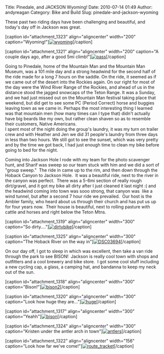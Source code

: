 Title: Pinedale, and JACKSON Wyoming!
Date: 2010-07-14 01:49
Author: andyreagan
Category: Bike and Build
Slug: pinedale-and-jackson-wyoming

These past two riding days have been challenging and beautiful, and
today's day off in Jackson was great.

[caption id="attachment\_1323" align="aligncenter" width="200"
caption="Wyoming!"][![](http://andyreagan.com/wp-content/uploads/2010/07/wyoming-200x300.jpg "wyoming")](http://andyreagan.com/wp-content/uploads/2010/07/wyoming.jpg)[/caption]

[caption id="attachment\_1321" align="aligncenter" width="200"
caption="A couple days ago, after a good 5mi
climb!"][![](http://andyreagan.com/wp-content/uploads/2010/07/pass-200x300.jpg "pass")](http://andyreagan.com/wp-content/uploads/2010/07/pass.jpg)[/caption]

Going to Pinedale, home of the Mountain Man and the Mountain Man Museum,
was a 101 mile day and a strong headwind for the second half of the ride
made for a long 7 hours on the saddle. On the ride, it seemed as if we
came out of the desert into the Rockies again. On our right for most of
the day were the Wind River Range of the Rockies, and ahead of us in the
distance stood the jagged snowcaps of the Teton Range. It was a Sunday,
and we had just missed out on the Mountain Man festival taking place
that weekend, but did get to see some PC (Period Correct) horse and
buggies leaving town as we came in. Perhaps the most interesting thing I
learned was that mountain men (how many times can I type that) didn't
actually have big beards like my own, but rather clean shaven so as to
resemble their customers, Native Americans.  
I spent most of the night doing the group's laundry, it was my turn on
trailer crew and with Heather and Jen we did 31 people's laundry from
three days in less than two hours. We still got to see the sunset, which
was very pretty and by the time we got back, I had just enough time to
clean my bike before going to bed for the night.

Coming into Jackson Hole I rode with my team for the photo scavenger
hunt, and Sharif was sweep so our team stuck with him and we did a sort
of "group sweep."  The ride in came up to the rim, and then down through
the Hoback Canyon to Jackson Hole.  It was a beautiful ride, next to the
river in the canyon was perfect.  There was a 5-6mi section of really
rough dirt/gravel, and it got my bike all dirty after I just cleaned it
last night :( and the headwind coming into town was sooo strong, that
canyon was  like a wind tunnel, but after a second 7 hour ride we
prevailed.  Our host is the Ambler family, who heard about us through
their church and has put us up for four years now.  Their house is
beautiful, next to rolling pasture with cattle and horses and right
below the Teton Mtns.

[caption id="attachment\_1319" align="aligncenter" width="300"
caption="So
dirty...."][![](http://andyreagan.com/wp-content/uploads/2010/07/dirtybike-300x200.jpg "dirtybike")](http://andyreagan.com/wp-content/uploads/2010/07/dirtybike.jpg)[/caption]

[caption id="attachment\_1325" align="aligncenter" width="300"
caption="The Hoback River on the way
in"][![](http://andyreagan.com/wp-content/uploads/2010/07/DSC03694-300x225.jpg "DSC03694")](http://andyreagan.com/wp-content/uploads/2010/07/DSC03694.jpg)[/caption]

On our day off, I got to sleep in which was excellent, then take a van
ride through the park to see BISON!  Jackson is really cool town with
shops and outfitters and a cool brewery and bike store.  I got some cool
stuff including a new cycling cap, a glass, a camping hat, and bandanna
to keep my neck out of the sun.

[caption id="attachment\_1318" align="aligncenter" width="300"
caption="Bison!"][![](http://andyreagan.com/wp-content/uploads/2010/07/bison2-300x200.jpg "bison2")](http://andyreagan.com/wp-content/uploads/2010/07/bison2.jpg)[/caption]

[caption id="attachment\_1320" align="aligncenter" width="300"
caption="Look how huge they
are..."][![](http://andyreagan.com/wp-content/uploads/2010/07/huge-300x200.jpg "huge")](http://andyreagan.com/wp-content/uploads/2010/07/huge.jpg)[/caption]

[caption id="attachment\_1317" align="aligncenter" width="300"
caption="Yeahh"][![](http://andyreagan.com/wp-content/uploads/2010/07/bison-300x200.jpg "bison")](http://andyreagan.com/wp-content/uploads/2010/07/bison.jpg)[/caption]

[caption id="attachment\_1324" align="aligncenter" width="300"
caption="Kristen under the antler arch in
town"][![](http://andyreagan.com/wp-content/uploads/2010/07/antlers-300x200.jpg "antlers")](http://andyreagan.com/wp-content/uploads/2010/07/antlers.jpg)[/caption]

[caption id="attachment\_1322" align="aligncenter" width="156"
caption="Look how far we've
come!"][![](http://andyreagan.com/wp-content/uploads/2010/07/route_tracket.jpg "route_tracket")](http://andyreagan.com/wp-content/uploads/2010/07/route_tracket.jpg)[/caption]
